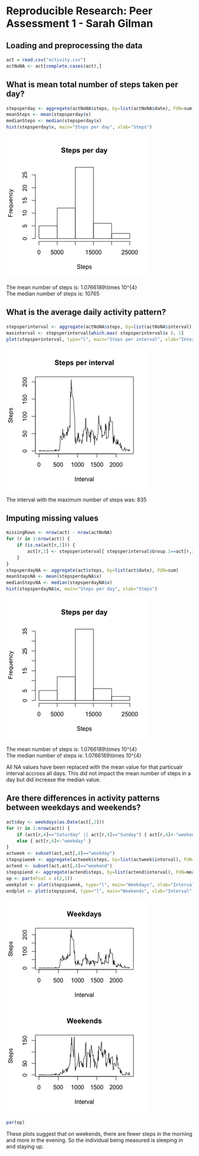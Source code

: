 # Reproducible Research: Peer Assessment 1 - Sarah Gilman

## Loading and preprocessing the data

```r
act = read.csv("activity.csv")
actNoNA <- act[complete.cases(act),]
```

## What is mean total number of steps taken per day? 


```r
stepsperday <- aggregate(actNoNA$steps, by=list(actNoNA$date), FUN=sum)
meanSteps <- mean(stepsperday$x)
medianSteps <- median(stepsperday$x)  
hist(stepsperday$x, main="Steps per day", xlab="Steps")
```

![](PA1_template_files/figure-html/unnamed-chunk-2-1.png)

The mean number of steps is: 1.0766189\times 10^{4}  
The median number of steps is: 10765  


## What is the average daily activity pattern?  


```r
stepsperinterval <- aggregate(actNoNA$steps, by=list(actNoNA$interval), FUN=mean)
maxinterval <- stepsperinterval[which.max( stepsperinterval$x ), 1]
plot(stepsperinterval, type="l", main="Steps per interval", xlab="Interval", ylab="Steps")
```

![](PA1_template_files/figure-html/unnamed-chunk-3-1.png)

The interval with the maximum number of steps was: 835  


## Imputing missing values  


```r
missingRows <- nrow(act) - nrow(actNoNA)
for (r in 1:nrow(act)) {
    if (is.na(act[r,1])) { 
        act[r,1] <- stepsperinterval[ stepsperinterval$Group.1==act[r,3], 2]
    }
}
stepsperdayNA <- aggregate(act$steps, by=list(act$date), FUN=sum)
meanStepsNA <- mean(stepsperdayNA$x)
medianStepsNA <- median(stepsperdayNA$x)  
hist(stepsperdayNA$x, main="Steps per day", xlab="Steps")
```

![](PA1_template_files/figure-html/unnamed-chunk-4-1.png)

The mean number of steps is: 1.0766189\times 10^{4}  
The median number of steps is: 1.0766189\times 10^{4}  

All NA values have been replaced with the mean value for that particualr interval accross all days. This did not impact the mean number of steps in a day but did increase the median value.  


## Are there differences in activity patterns between weekdays and weekends?


```r
act$day <- weekdays(as.Date(act[,2]))
for (r in 1:nrow(act)) {
    if (act[r,4]=="Saturday" || act[r,4]=="Sunday") { act[r,4]<-"weekend" }
    else { act[r,4]<-"weekday" }
}
actweek <- subset(act,act[,4]=="weekday")
stepspiweek <- aggregate(actweek$steps, by=list(actweek$interval), FUN=mean)
actend <- subset(act,act[,4]=="weekend")
stepspiend <- aggregate(actend$steps, by=list(actend$interval), FUN=mean)
op <- par(mfcol = c(2,1))
weekplot <- plot(stepspiweek, type="l", main="Weekdays", xlab="Interval", ylab="Steps")
endplot <- plot(stepspiend, type="l", main="Weekends", xlab="Interval", ylab="Steps")
```

![](PA1_template_files/figure-html/unnamed-chunk-5-1.png)

```r
par(op)
```

These plots suggest that on weekends, there are fewer steps in the morning and more in the evening. So the individual being measured is sleeping in and staying up.  
